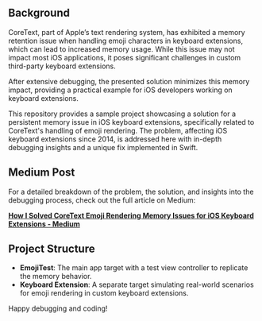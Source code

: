 ## Background

CoreText, part of Apple’s text rendering system, has exhibited a memory retention issue when handling emoji characters in keyboard extensions, which can lead to increased memory usage. While this issue may not impact most iOS applications, it poses significant challenges in custom third-party keyboard extensions.

After extensive debugging, the presented solution minimizes this memory impact, providing a practical example for iOS developers working on keyboard extensions.

This repository provides a sample project showcasing a solution for a persistent memory issue in iOS keyboard extensions, specifically related to CoreText's handling of emoji rendering. The problem, affecting iOS keyboard extensions since 2014, is addressed here with in-depth debugging insights and a unique fix implemented in Swift.

## Medium Post

For a detailed breakdown of the problem, the solution, and insights into the debugging process, check out the full article on Medium:

**[How I Solved CoreText Emoji Rendering Memory Issues for iOS Keyboard Extensions - Medium](https://medium.com/@mohasalah/core-text-emoji-rendering-memory-issue-1c6a227d592d)**

## Project Structure

- **EmojiTest**: The main app target with a test view controller to replicate the memory behavior.
- **Keyboard Extension**: A separate target simulating real-world scenarios for emoji rendering in custom keyboard extensions.

Happy debugging and coding!
